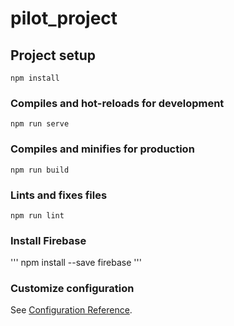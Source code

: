 # pilot_project

## Project setup
```
npm install
```

### Compiles and hot-reloads for development
```
npm run serve
```

### Compiles and minifies for production
```
npm run build
```

### Lints and fixes files
```
npm run lint
```

### Install Firebase
'''
npm install --save firebase
'''

### Customize configuration
See [Configuration Reference](https://cli.vuejs.org/config/).
